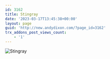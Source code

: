 ```yaml
---
id: 3162
title: Stingray
date: '2023-03-17T13:45:38+00:00'
layout: page
guid: 'http://new.andydixon.com/?page_id=3162'
trx_addons_post_views_count:
    - '1'
---
```


![Stingray](https://i0.wp.com/assets.g8x2.ldn.idrivee2-23.com/posters/Stingray%2001.jpg?w=1200&ssl=1 "Stingray")